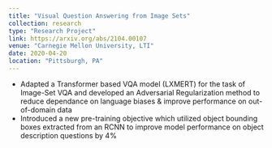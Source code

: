```yaml
---
title: "Visual Question Answering from Image Sets"
collection: research
type: "Research Project"
link: https://arxiv.org/abs/2104.00107
venue: "Carnegie Mellon University, LTI"
date: 2020-04-20
location: "Pittsburgh, PA"
---
```


- Adapted a Transformer based VQA model (LXMERT) for the task of Image-Set VQA and developed an Adversarial Regularization method to reduce dependance on language biases & improve performance on out-of-domain data
- Introduced a new pre-training objective which utilized object bounding boxes extracted from an RCNN to improve model performance on object description questions by 4%
